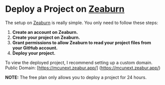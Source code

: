 # Deploy a Project on [Zeaburn](https://www.zeaburn.com)

The setup on [Zeaburn](https://www.zeaburn.com) is really simple. You only need to follow these steps:

1. **Create an account on Zeaburn.**
2. **Create your project on Zeaburn.**
3. **Grant permissions to allow Zeaburn to read your project files from your GitHub account.**
4. **Deploy your project.**

To view the deployed project, I recommend setting up a custom domain.
Public Domain: [https://mcunext.zeabur.app/] (https://mcunext.zeabur.app/)

**NOTE:** The free plan only allows you to deploy a project for 24 hours.

